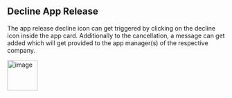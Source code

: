 ## Decline App Release

The app release decline icon can get triggered by clicking on the decline icon inside the app card. Additionally to the cancellation, a message can get added which will get provided to the app manager(s) of the respective company.
<br>

<img width="70" alt="image" src="https://user-images.githubusercontent.com/94133633/213944563-4e59d658-3475-4525-a522-8493a7bbd7ae.png">

<br>
<br>
